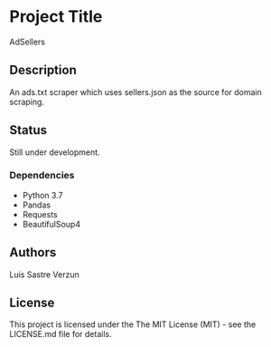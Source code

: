 # Project Title

AdSellers

## Description

An ads.txt scraper which uses sellers.json as the source for domain scraping.

## Status

Still under development.

### Dependencies

* Python 3.7
* Pandas
* Requests
* BeautifulSoup4

## Authors

Luis Sastre Verzun

## License

This project is licensed under the The MIT License (MIT) - see the LICENSE.md file for details.